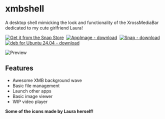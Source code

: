 # xmbshell

A desktop shell mimicking the look and functionality of the XrossMediaBar dedicated to my cute girlfriend Laura!

[![Get it from the Snap Store](https://snapcraft.io/en/dark/install.svg)](https://snapcraft.io/xmbshell)&nbsp;
[![AppImage - download](https://img.shields.io/badge/AppImage-download-orange?style=for-the-badge&logo=linux)](https://woodpecker.web.garage.jcm.re/artifacts/XMB-OS/xmbshell/main/public/XMB_Shell-x86_64.AppImage)&nbsp;
[![Snap - download](https://img.shields.io/badge/Snap-download-orange?style=for-the-badge&logo=snapcraft)](https://woodpecker.web.garage.jcm.re/artifacts/XMB-OS/xmbshell/main/public/xmbshell_beta_amd64.snap)&nbsp;
[![deb for Ubuntu 24.04 - download](https://img.shields.io/badge/deb_for_Ubuntu_24.04-download-orange?style=for-the-badge&logo=ubuntu)](https://woodpecker.web.garage.jcm.re/artifacts/XMB-OS/xmbshell/main/public/xmbshell-beta-noble.deb)

![Preview](https://woodpecker.web.garage.jcm.re/artifacts/XMB-OS/xmbshell/main/public/test-output.webp)

## Features
- Awesome XMB background wave
- Basic file management
- Launch other apps
- Basic image viewer
- WIP video player

**Some of the icons made by Laura herself!**
